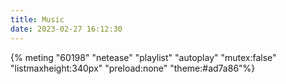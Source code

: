 ```yaml
---
title: Music
date: 2023-02-27 16:12:30
---
```


<!-- 进阶示例 -->

{% meting "60198" "netease" "playlist" "autoplay" "mutex:false" "listmaxheight:340px" "preload:none" "theme:#ad7a86"%}
